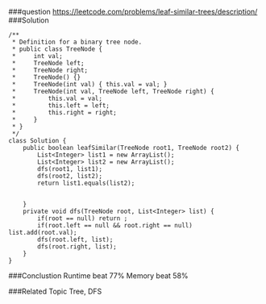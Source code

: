 ###question
https://leetcode.com/problems/leaf-similar-trees/description/
###Solution
```
/**
 * Definition for a binary tree node.
 * public class TreeNode {
 *     int val;
 *     TreeNode left;
 *     TreeNode right;
 *     TreeNode() {}
 *     TreeNode(int val) { this.val = val; }
 *     TreeNode(int val, TreeNode left, TreeNode right) {
 *         this.val = val;
 *         this.left = left;
 *         this.right = right;
 *     }
 * }
 */
class Solution {
    public boolean leafSimilar(TreeNode root1, TreeNode root2) {
        List<Integer> list1 = new ArrayList();
        List<Integer> list2 = new ArrayList();
        dfs(root1, list1);
        dfs(root2, list2);
        return list1.equals(list2);

        
    }
    private void dfs(TreeNode root, List<Integer> list) {
        if(root == null) return ;
        if(root.left == null && root.right == null) list.add(root.val);
        dfs(root.left, list);
        dfs(root.right, list);
    }
}
```


###Conclustion
Runtime beat 77%
Memory beat 58%

###Related Topic
Tree, DFS